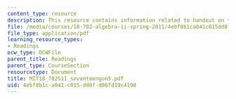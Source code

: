 ```yaml
---
content_type: resource
description: This resource contains information related to handout on the seventeengon.
file: /media/courses/18-702-algebra-ii-spring-2011/4ebf8b1ca041c015dd8fd86fd19c4198_MIT18_702S11_seventeengon5.pdf
file_type: application/pdf
learning_resource_types:
- Readings
ocw_type: OCWFile
parent_title: Readings
parent_type: CourseSection
resourcetype: Document
title: MIT18_702S11_seventeengon5.pdf
uid: 4ebf8b1c-a041-c015-dd8f-d86fd19c4198
---
```

